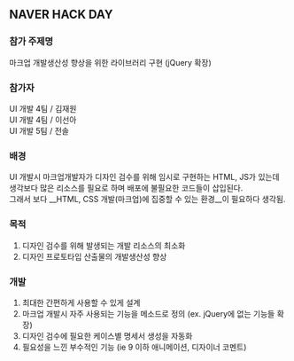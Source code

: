 ## NAVER HACK DAY

### 참가 주제명
마크업 개발생산성 향상을 위한 라이브러리 구현 (jQuery 확장)

### 참가자
UI 개발 4팀 / 김재원  
UI 개발 4팀 / 이선아  
UI 개발 5팀 / 전솔

### 배경
UI 개발시 마크업개발자가 디자인 검수를 위해 임시로 구현하는 HTML, JS가 있는데  
생각보다 많은 리소스를 필요로 하며 배포에 불필요한 코드들이 삽입된다.  
그래서 보다 __HTML, CSS 개발(마크업)에 집중할 수 있는 환경__이 필요하다 생각됨.

### 목적
1. 디자인 검수를 위해 발생되는 개발 리소스의 최소화
2. 디자인 프로토타입 산출물의 개발생산성 향상

### 개발
1. 최대한 간편하게 사용할 수 있게 설계
2. 마크업 개발시 자주 사용되는 기능을 메소드로 정의 (ex. jQuery에 없는 기능들 확장) 
3. 디자인 검수에 필요한 케이스별 명세서 생성을 자동화
4. 필요성을 느낀 부수적인 기능 (ie 9 이하 애니메이션, 디자이너 코멘트)

